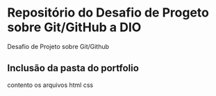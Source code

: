 # Repositório do Desafio de Progeto sobre Git/GitHub a DIO
Desafio de Projeto sobre Git/Github
## Inclusão da pasta do portfolio
contento os arquivos 
html
css
